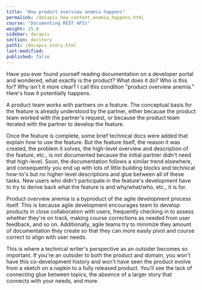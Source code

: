 ```yaml
---
title: "How product overview anemia happens"
permalink: /docapis_how_content_anemia_happens.html
course: "Documenting REST APIs"
weight: 15.0
sidebar: docapis
section: docstory
path1: /docapis_story.html
last-modified:
published: false
---
```


Have you ever found yourself reading documentation on a developer portal and wondered, what exactly is the product? What does it do? Who is this for? Why isn't it more clear? I call this condition "product overview anemia." Here's how it potentially happens.

A product team works with partners on a feature. The conceptual basis for the feature is already understood by the partner, either because the product team worked with the partner's request, or because the product team iterated with the partner to develop the feature.

Once the feature is complete, some brief technical docs were added that explain how to use the feature. But the feature itself, the reason it was created, the problem it solves, the high-level overview and description of the feature, etc., is not documented because the initial partner didn't need that high-level. Soon, the documentation follows a similar trend elsewhere, and consequently you end up with lots of little building blocks and technical how-to's but no higher-level descriptions and glue between all of these tasks. New users who didn't participate in the feature's development have to try to derive back what the feature is and why/what/who, etc., it is for.

Product overview anemia is a byproduct of the agile development process itself. This is because agile development encourages team to develop products in close collaboration with users, frequently checking in to assess whether they're on track, making course corrections as needed from user feedback, and so on. Additionally, agile teams try to minimize they amount of documentation they create so that they can more easily pivot and course correct to align with user needs.

This is where a technical writer's perspective as an outsider becomes so important. If you're an outsider to both the product and domain, you won't have this co-development history and won't have seen the product evolve from a sketch on a napkin to a fully released product. You'll see the lack of connecting glue between topics, the absence of a larger story that connects with your needs, and more.
